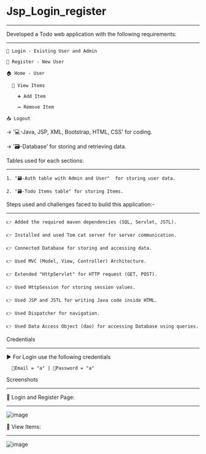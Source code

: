 # Jsp_Login_register

----------
 
Developed a Todo web application with the following requirements:

-----------------------------------------------------------------

    👤 Login - Existing User and Admin

    👥 Register - New User

    🏠 Home - User

      👀 View Items 

        ➕ Add Item 

        ➖ Remove Item

    📤 Logout
 
 
-> '💻-Java, JSP, XML, Bootstrap, HTML, CSS' for coding.

-> '🗃️-Database' for storing and retrieving data.
 
 
Tables used for each sections:

-----------------------------

    1. "🗃️-Auth table with Admin and User"  for storing user data.

    2. "🗃️-Todo Items table" for storing Items.
 
    

Steps used and challenges faced to build this application:-

-----------------------------------------------------------

    👉 Added the required maven dependencies (SQL, Servlet, JSTL).

    👉 Installed and used Tom cat server for server communication.

    👉 Connected Database for storing and accessing data.

    👉 Used MVC (Model, View, Controller) Architecture.

    👉 Extended "HttpServlet" for HTTP request (GET, POST).

    👉 Used HttpSession for storing session values.

    👉 Used JSP and JSTL for writing Java code inside HTML.

    👉 Used Dispatcher for navigation.

    👉 Used Data Access Object (dao) for accessing Database using queries.
 
 
Credentials 

-----------

  ▶️ For Login use the following credentials

      📧Email = "a" | 🔐Password = "a"
 
 
Screenshots

-----------
 
👤 Login and Register Page:

---------------------------

![image](https://github.com/KarthigaGurusamy/JSP-JDBC/assets/145537707/db6689cb-b80c-4a2a-af9f-94e9dc913294)
 
 
👀 View Items: 

-------------

![image](https://github.com/KarthigaGurusamy/JSP-JDBC/assets/145537707/631bf3cd-82a1-453a-ae98-90098b281e8e)
 
  
 
